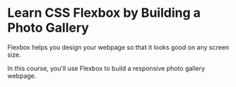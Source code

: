 # Learn CSS Flexbox by Building a Photo Gallery

Flexbox helps you design your webpage so that it looks good on any screen size.

In this course, you'll use Flexbox to build a responsive photo gallery webpage.
